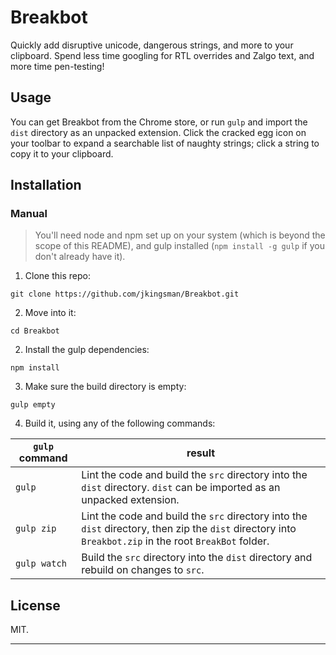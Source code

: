 # Breakbot
Quickly add disruptive unicode, dangerous strings, and more to your clipboard. Spend less time googling for RTL overrides and Zalgo text, and more time pen-testing!

## Usage
You can get Breakbot from the Chrome store, or run `gulp` and import the `dist` directory as an unpacked extension. Click the cracked egg icon on your toolbar to expand a searchable list of naughty strings; click a string to copy it to your clipboard.

## Installation

### Manual

> You'll need node and npm set up on your system (which is beyond the scope of this README), and gulp installed (`npm install -g gulp` if you don't already have it).

1. Clone this repo:

  `git clone https://github.com/jkingsman/Breakbot.git`

2. Move into it:

  `cd Breakbot`

2. Install the gulp dependencies:

  `npm install`

3. Make sure the build directory is empty:

  `gulp empty`

4. Build it, using any of the following commands:

| `gulp` command  | result |
| ------------- | ------------- |
| `gulp`  | Lint the code and build the `src` directory into the `dist` directory. `dist` can be imported as an unpacked extension.  |
| `gulp zip`  | Lint the code and build the `src` directory into the `dist` directory, then zip the `dist` directory into `Breakbot.zip` in the root `BreakBot` folder.  |
| `gulp watch`  | Build the `src` directory into the `dist` directory and rebuild on changes to `src`.  |

## License
MIT.

***
